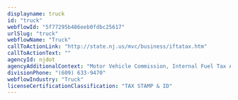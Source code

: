 ```yaml
---
displayname: truck
id: "truck"
webflowId: "5f77295b486eeb0fdbc25617"
urlSlug: "truck"
webflowName: "Truck"
callToActionLink: "http://state.nj.us/mvc/business/iftatax.htm"
callToActionText: ""
agencyId: njdot
agencyAdditionalContext: "Motor Vehicle Commission, Internal Fuel Tax Agreement (IFTA)"
divisionPhone: "(609) 633-9470"
webflowIndustry: "Truck"
licenseCertificationClassification: "TAX STAMP & ID"
---
```

